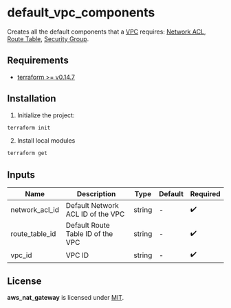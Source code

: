 # default_vpc_components

Creates all the default components that a [VPC](https://docs.aws.amazon.com/vpc/latest/userguide/what-is-amazon-vpc.html) requires: [Network ACL](https://docs.aws.amazon.com/vpc/latest/userguide/vpc-network-acls.html), [Route Table](https://docs.aws.amazon.com/vpc/latest/userguide/VPC_Route_Tables.html), [Security Group](https://docs.aws.amazon.com/vpc/latest/userguide/VPC_SecurityGroups.html).

## Requirements

- [terraform >= v0.14.7](https://www.terraform.io/downloads.html)

## Installation

1. Initialize the project:

```sh
terraform init
```

2. Install local modules

```sh
terraform get
```

## Inputs

| Name           | Description                       | Type   | Default | Required           |
| -------------- | --------------------------------- | ------ | ------- | ------------------ |
| network_acl_id | Default Network ACL ID of the VPC | string | -       | :heavy_check_mark: |
| route_table_id | Default Route Table ID of the VPC | string | -       | :heavy_check_mark: |
| vpc_id         | VPC ID                            | string | -       | :heavy_check_mark: |

## License

**aws_nat_gateway** is licensed under [MIT](../../LICENSE).
